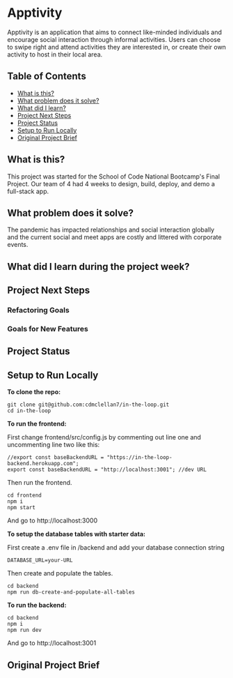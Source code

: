 # Apptivity

Apptivity is an application that aims to connect like-minded individuals and encourage social interaction through informal activities. Users can choose to swipe right and attend activities they are interested in, or create their own activity to host in their local area.

## Table of Contents

- [What is this?](#what-is-this?)
- [What problem does it solve?](#what-problem-does-it-solve?)
- [What did I learn?](#what-did-I-learn?)
- [Project Next Steps](#project-next-steps)
- [Project Status](#project-status)
- [Setup to Run Locally](#setup)
- [Original Project Brief](#original-project-brief)

## What is this? <a name="what-is-this?"></a>

This project was started for the School of Code National Bootcamp's Final Project. Our team of 4 had 4 weeks to design, build, deploy, and demo a full-stack app.

## What problem does it solve? <a name="what-problem-does-it-solve?"></a>

The pandemic has impacted relationships and social interaction globally and the current social and meet apps are costly and littered with corporate events.

## What did I learn during the project week? <a name="what-did-I-learn?"></a>

## Project Next Steps <a name="project-next-steps"></a>

### Refactoring Goals

### Goals for New Features

## Project Status <a name="project-status"></a>

## Setup to Run Locally <a name="setup"></a>

**To clone the repo:**

```
git clone git@github.com:cdmclellan7/in-the-loop.git
cd in-the-loop
```

**To run the frontend:**

First change frontend/src/config.js by commenting out line one and uncommenting line two like this:

```
//export const baseBackendURL = "https://in-the-loop-backend.herokuapp.com";
export const baseBackendURL = "http://localhost:3001"; //dev URL

```

Then run the frontend.

```
cd frontend
npm i
npm start
```

And go to http://localhost:3000

**To setup the database tables with starter data:**

First create a .env file in /backend and add your database connection string

```
DATABASE_URL=your-URL
```

Then create and populate the tables.

```
cd backend
npm run db-create-and-populate-all-tables
```

**To run the backend:**

```
cd backend
npm i
npm run dev
```

And go to http://localhost:3001

## Original Project Brief <a name="original-project-brief"></a>
